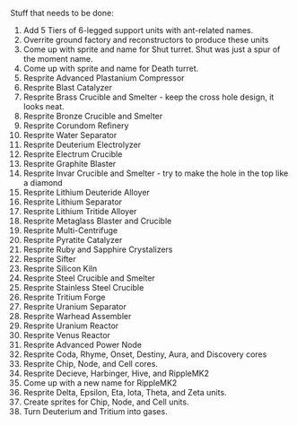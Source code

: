 Stuff that needs to be done:

1. Add 5 Tiers of 6-legged support units with ant-related names.
2. Overrite ground factory and reconstructors to produce these units
3. Come up with sprite and name for Shut turret. Shut was just a spur of the moment name.
4. Come up with sprite and name for Death turret.
5. Resprite Advanced Plastanium Compressor
6. Resprite Blast Catalyzer
7. Resprite Brass Crucible and Smelter - keep the cross hole design, it looks neat.
9. Resprite Bronze Crucible and Smelter
10. Resprite Corundom Refinery
11. Resprite Water Separator
12. Resprite Deuterium Electrolyzer
13. Resprite Electrum Crucible
14. Resprite Graphite Blaster
15. Resprite Invar Crucible and Smelter - try to make the hole in the top like a diamond
16. Resprite Lithium Deuteride Alloyer
17. Resprite Lithium Separator
18. Resprite Lithium Tritide Alloyer
19. Resprite Metaglass Blaster and Crucible
21. Resprite Multi-Centrifuge
22. Resprite Pyratite Catalyzer
23. Resprite Ruby and Sapphire Crystalizers
24. Resprite Sifter
25. Resprite Silicon Kiln
26. Resprite Steel Crucible and Smelter
27. Resprite Stainless Steel Crucible
28. Resprite Tritium Forge
29. Resprite Uranium Separator
30. Resprite Warhead Assembler
31. Resprite Uranium Reactor
32. Resprite Venus Reactor
33. Resprite Advanced Power Node
34. Resprite Coda, Rhyme, Onset, Destiny, Aura, and Discovery cores
35. Resprite Chip, Node, and Cell cores.
36. Resprite Decieve, Harbinger, Hive, and RippleMK2
37. Come up with a new name for RippleMK2
38. Resprite Delta, Epsilon, Eta, Iota, Theta, and Zeta units.
39. Create sprites for Chip, Node, and Cell units.
40. Turn Deuterium and Tritium into gases.
